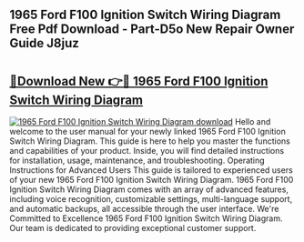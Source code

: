 ## 1965 Ford F100 Ignition Switch Wiring Diagram Free Pdf Download - Part-D5o New Repair Owner Guide J8juz

# <h2><a href="http://dfmtlu0.blite.top/?on=1965+Ford+F100+Ignition+Switch+Wiring+Diagram">🔗Download New 👉🔴 1965 Ford F100 Ignition Switch Wiring Diagram</a></h2>

[![1965 Ford F100 Ignition Switch Wiring Diagram download](https://i.imgur.com/lujVjoI.png)](http://dfmtlu0.blite.top/?on=1965+Ford+F100+Ignition+Switch+Wiring+Diagram)
Hello and welcome to the user manual for your newly linked 1965 Ford F100 Ignition Switch Wiring Diagram. This guide is here to help you master the functions and capabilities of your product. Inside, you will find detailed instructions for installation, usage, maintenance, and troubleshooting. Operating Instructions for Advanced Users This guide is tailored to experienced users of your new 1965 Ford F100 Ignition Switch Wiring Diagram. 1965 Ford F100 Ignition Switch Wiring Diagram comes with an array of advanced features, including voice recognition, customizable settings, multi-language support, and automatic backups, all accessible through the user interface. We're Committed to Excellence 1965 Ford F100 Ignition Switch Wiring Diagram. Our team is dedicated to providing exceptional customer support.
